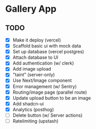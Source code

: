 # Gallery App

## TODO

- [x] Make it deploy (vercel)
- [x] Scaffold basic ui with mock data
- [x] Set up database (vercel postgres)
- [x] Attach database to UI
- [x] Add authentication (w/ clerk)
- [x] Add image upload
- [x] "taint" (server-only)
- [x] Use Next/Image component
- [x] Error management (w/ Sentry)
- [x] Routing/image page (parallel route)
- [x] Update upload button to be an image 
- [x] Add shadcn-ui 
- [x] Analytics (posthog)
- [ ] Delete button (w/ Server actions)
- [ ] Ratelimiting (upstash)
